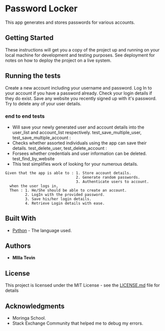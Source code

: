 
# Password Locker

This app generates and stores passwords for various accounts.

## Getting Started

These instructions will get you a copy of the project up and running on your local machine for development and testing purposes. See deployment for notes on how to deploy the project on a live system.


## Running the tests

Create a new account including your username and password.
Log In to your account if you have a password already.
Check your login details if they do exist.
Save any website you recently signed up with it's password.
Try to delete any of your user details.

###  end to end tests


  - Will save your newly generated user and account details into the user_list and account_list respectively.
test_save_multiple_user, test_save_multiple_account :
  - Checks whether assorted individuals using the app can save their details.
test_delete_user, test_delete_account :
  - Forsees whether credentials and user information can be deleted.
test_find_by_website
  - This test simplifies work of looking for your numerous details.


```
Given that the app is able to : 1. Store account details.
                                2. Generate random passwords.
                                3. Authenticate users to account.
  when the user logs in,
  Then : 1. He/She should be able to create an account.
         2. LogIn with the provided password.
         3. Save his/her login details.
         4. Retrieve Login details with ease.

```


## Built With

* [Python](https://docs.python.org/3/) - The language used.



## Authors

* **MIlla Tevin**



## License

This project is licensed under the MIT License - see the [LICENSE.md](LICENSE.md) file for details

## Acknowledgments

* Moringa School.
* Stack Exchange Community that helped me to debug my errors.
